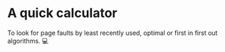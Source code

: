 # A quick calculator 
To look for page faults by least recently used, optimal or first in first out algorithms. 💻
